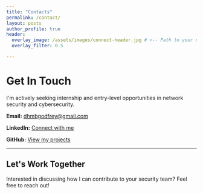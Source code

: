 ```yaml
---
title: "Contacts"
permalink: /contact/
layout: posts
author_profile: true
header:
  overlay_image: /assets/images/connect-header.jpg # <-- Path to your new connection image
  overlay_filter: 0.5

---
```


# Get In Touch

I'm actively seeking internship and entry-level opportunities in network security and cybersecurity.

**Email:** [dhmbgodfrey@gmail.com](mailto:dhmbgodfrey@gmail.com)

**LinkedIn:** [Connect with me](https://linkedin.com/in/ogodfreyotieno)

**GitHub:** [View my projects](https://github.com/T4godfrey)

---

## Let's Work Together
Interested in discussing how I can contribute to your security team? Feel free to reach out!
